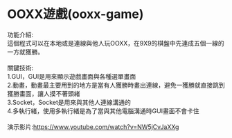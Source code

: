 # OOXX遊戲(ooxx-game)
功能介紹:<br>
這個程式可以在本地或是連線與他人玩OOXX，在9X9的棋盤中先連成五個一線的一方就獲勝。<br><br>
關鍵技術:<br>
1.GUI，GUI是用來顯示遊戲畫面與各種選單畫面<br>
2.動畫，動畫最主要用到的地方是當有人獲勝時畫出連線，避免一獲勝就直接跳到獲勝畫面，讓人摸不著頭緒<br>
3.Socket，Socket是用來與其他人連線溝通的<br>
4.多執行緒，使用多執行緒是為了當與其他電腦溝通時GUI畫面不會卡住<br><br>
演示影片:https://www.youtube.com/watch?v=NW5jCvJaXXg
